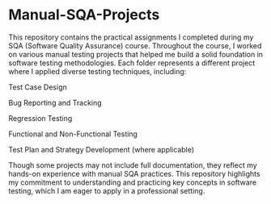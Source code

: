 # Manual-SQA-Projects
This repository contains the practical assignments I completed during my SQA (Software Quality Assurance) course. Throughout the course, I worked on various manual testing projects that helped me build a solid foundation in software testing methodologies. Each folder represents a different project where I applied diverse testing techniques, including:

Test Case Design

Bug Reporting and Tracking

Regression Testing

Functional and Non-Functional Testing

Test Plan and Strategy Development (where applicable)

Though some projects may not include full documentation, they reflect my hands-on experience with manual SQA practices. This repository highlights my commitment to understanding and practicing key concepts in software testing, which I am eager to apply in a professional setting.
